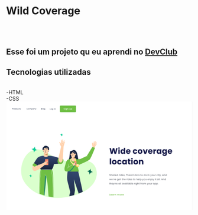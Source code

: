 <h1>Wild Coverage</h1>
<br>
<br>
<h2>Esse foi um projeto qu eu aprendi no <A href="https://rodolfomori.com.br/devclub">DevClub</A></h2>

<h2>Tecnologias utilizadas</h2>
<br>
-HTML
<BR>
-CSS

<img src="https://github.com/Wesleysantos-git/wild-coveration/blob/master/assets/Captura%20de%20tela%20para%20pc.png?raw=true" />
